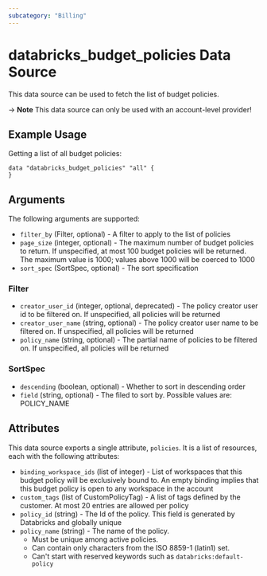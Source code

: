 ```yaml
---
subcategory: "Billing"
---
```

# databricks_budget_policies Data Source
This data source can be used to fetch the list of budget policies.

-> **Note** This data source can only be used with an account-level provider!

## Example Usage
Getting a list of all budget policies:

```hcl
data "databricks_budget_policies" "all" {
}
```

## Arguments
The following arguments are supported:
* `filter_by` (Filter, optional) - A filter to apply to the list of policies
* `page_size` (integer, optional) - The maximum number of budget policies to return.
  If unspecified, at most 100 budget policies will be returned.
  The maximum value is 1000; values above 1000 will be coerced to 1000
* `sort_spec` (SortSpec, optional) - The sort specification


### Filter
* `creator_user_id` (integer, optional, deprecated) - The policy creator user id to be filtered on.
  If unspecified, all policies will be returned
* `creator_user_name` (string, optional) - The policy creator user name to be filtered on.
  If unspecified, all policies will be returned
* `policy_name` (string, optional) - The partial name of policies to be filtered on.
  If unspecified, all policies will be returned

### SortSpec
* `descending` (boolean, optional) - Whether to sort in descending order
* `field` (string, optional) - The filed to sort by. Possible values are: POLICY_NAME


## Attributes
This data source exports a single attribute, `policies`. It is a list of resources, each with the following attributes:
* `binding_workspace_ids` (list of integer) - List of workspaces that this budget policy will be exclusively bound to.
  An empty binding implies that this budget policy is open to any workspace in the account
* `custom_tags` (list of CustomPolicyTag) - A list of tags defined by the customer. At most 20 entries are allowed per policy
* `policy_id` (string) - The Id of the policy. This field is generated by Databricks and globally unique
* `policy_name` (string) - The name of the policy.
  - Must be unique among active policies.
  - Can contain only characters from the ISO 8859-1 (latin1) set.
  - Can't start with reserved keywords such as `databricks:default-policy`